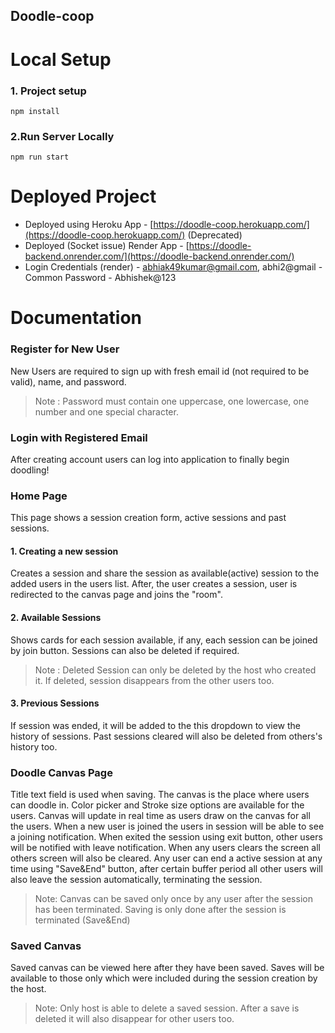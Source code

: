 ## Doodle-coop

# Local Setup

### 1. Project setup

```
npm install
```

### 2.Run Server Locally

```
npm run start
```

# Deployed Project

- Deployed using Heroku App - [https://doodle-coop.herokuapp.com/](https://doodle-coop.herokuapp.com/) (Deprecated)
- Deployed (Socket issue) Render App - [https://doodle-backend.onrender.com/](https://doodle-backend.onrender.com/)
- Login Credentials (render) - abhiak49kumar@gmail.com, abhi2@gmail - Common Password - Abhishek@123

# Documentation

### Register for New User

New Users are required to sign up with fresh email id (not required to be valid), name, and password.

> Note : Password must contain one uppercase, one lowercase, one number and one special character.

### Login with Registered Email

After creating account users can log into application to finally begin doodling!

### Home Page

This page shows a session creation form, active sessions and past sessions.

#### 1. Creating a new session

Creates a session and share the session as available(active) session to the added users in the users list.
After, the user creates a session, user is redirected to the canvas page and joins the "room".

#### 2. Available Sessions

Shows cards for each session available, if any, each session can be joined by join button.
Sessions can also be deleted if required.

> Note : Deleted Session can only be deleted by the host who created it. If deleted, session disappears from the other users too.

#### 3. Previous Sessions

If session was ended, it will be added to the this dropdown to view the history of sessions.
Past sessions cleared will also be deleted from others's history too.

### Doodle Canvas Page

Title text field is used when saving.
The canvas is the place where users can doodle in. Color picker and Stroke size options are available for the users.
Canvas will update in real time as users draw on the canvas for all the users.
When a new user is joined the users in session will be able to see a joining notification.
When exited the session using exit button, other users will be notified with leave notification.
When any users clears the screen all others screen will also be cleared.
Any user can end a active session at any time using "Save&End" button, after certain buffer period all other users will also leave the session automatically, terminating the session.

> Note: Canvas can be saved only once by any user after the session has been terminated. Saving is only done after the session is terminated (Save&End)

### Saved Canvas

Saved canvas can be viewed here after they have been saved.
Saves will be available to those only which were included during the session creation by the host.

> Note: Only host is able to delete a saved session. After a save is deleted it will also disappear for other users too.
